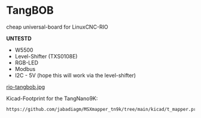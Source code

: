 # TangBOB

cheap universal-board for LinuxCNC-RIO

**UNTESTD**

* W5500
* Level-Shifter (TXS0108E)
* RGB-LED
* Modbus
* I2C - 5V (hope this will work via the level-shifter)


[rio-tangbob.jpg](rio-tangbob.jpg)


Kicad-Footprint for the TangNano9K:

    https://github.com/jabadiagm/MSXmapper_tn9k/tree/main/kicad/t_mapper.pretty
